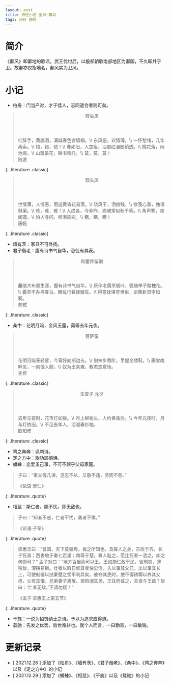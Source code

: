 ```yaml
---
layout: post
title: 诗经小记 国风·鄘风
tags: 诗经 随想
---
```


# 简介

《鄘风》即鄘地的歌谣。武王伐纣后，以殷都朝歌南部地区为鄘国，不久即并于卫。故鄘亦仅指地名，鄘风实为卫风。

# 小记

- 柏舟：门当户对，才子佳人，志同道合者则可矣。

> <header>钗头凤</header>
> 红酥手，黄縢酒，满城春色宫墙柳。\\
> 东风恶，欢情薄，\\
> 一怀愁绪，几年离索。\\
> 错，错，错！\\
> 春如旧，人空瘦，泪痕红浥鲛绡透。\\
> 桃花落，闲池阁，\\
> 山盟虽在，锦书难托。\\
> 莫，莫，莫！
> <footer>陆游</footer>
{: .literature .classic}

> <header>钗头凤</header>
> 世情薄，人情恶，雨送黄昏花易落。\\
> 晓风干，泪痕残，\\
> 欲笺心事，独语斜阑。\\
> 难，难，难！\\
> 人成各，今非昨，病魂常似秋千索。\\
> 角声寒，夜阑珊，\\
> 怕人寻问，咽泪装欢。\\
> 瞒，瞒，瞒！
> <footer>唐婉</footer>
{: .literature .classic}

- 墙有茨：家丑不可外扬。
- 君子偕老：腹有诗书气自华，忌徒有其表。

> <header>和董传留别</header>
> 麤缯大布裹生涯，腹有诗书气自华。\\
> 厌伴老儒烹瓠叶，强随举子踏槐花。\\
> 囊空不办寻春马，眼乱行看择婿车。\\
> 得意犹堪夸世俗，诏黄新湿字如鸦。
> <footer>苏轼</footer>
{: .literature .classic}

- 桑中：花明月暗，金风玉露，莫等去年元夜。

> <header>菩萨蛮</header>
> 花明月暗笼轻雾，今宵好向郎边去。\\
> 刬袜步香阶，手提金缕鞋。\\
> 画堂南畔见，一向偎人颤。\\
> 奴为出来难，教君恣意怜。
> <footer>李煜</footer>
{: .literature .classic}

> <header>生查子 元夕</header>
> 去年元夜时，花市灯如昼。\\
> 月上柳梢头，人约黄昏后。\\
> 今年元夜时，月与灯依旧。\\
> 不见去年人，泪湿春衫袖。
> <footer>欧阳修</footer>
{: .literature .classic}

- 鹑之奔奔：讽刺诗。
- 定之方中：歌功颂德诗。
- 蝃蝀：恋爱虽己事，不可不顾乎父母家庭。

> 子曰：“事父母几谏，见志不从，又敬不违，劳而不怨。”
> <footer>《论语·里仁》</footer>
{: .literature .quote}

- 相鼠：斯仁者，能不忧，即无敌也。

> 子曰：“知者不惑，仁者不忧，勇者不惧。”
> <footer>《论语·子罕》</footer>
{: .literature .quote}

> 梁惠王曰：“晋国，天下莫强焉，叟之所知也。及寡人之身，东败于齐，长子死焉；西丧地于秦七百里；南辱于楚。寡人耻之，愿比死者一洒之，如之何则可？”
> 孟子对曰：“地方百里而可以王。王如施仁政于民，省刑罚，薄税敛，深耕易耨。壮者以暇日修其孝悌忠信，入以事其父兄，出以事其长上，可使制梃以挞秦楚之坚甲利兵矣。彼夺其民时，使不得耕耨以养其父母，父母冻饿，兄弟妻子离散。彼陷溺其民，王往而征之，夫谁与王敌？故曰：‘仁者无敌。’王请勿疑！”
> <footer>《孟子·梁惠王上第五节》</footer>
{: .literature .quote}

- 干旄：一说为招贤纳士之诗。予以为追求应得道。
- 载驰：先发之优势，后世难补也。就个人而言，一曰勤奋，一曰敏锐。

# 更新记录

- [ 2021.12.26 ] 添加了《柏舟》、《墙有茨》、《君子偕老》、《桑中》、《鹑之奔奔》以及《定之方中》的小记
- [ 2021.12.29 ] 添加了《蝃蝀》、《相鼠》、《干旄》以及《载驰》的小记
